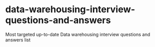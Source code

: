 # data-warehousing-interview-questions-and-answers
Most targeted up-to-date Data warehousing interview questions and answers list
